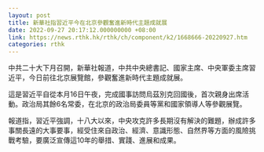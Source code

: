 ```yaml
---
layout: post
title: 新華社指習近平今在北京參觀奮進新時代主題成就展
date: 2022-09-27 20:17:12.000000000 +08:00
link: https://news.rthk.hk/rthk/ch/component/k2/1668666-20220927.htm
categories: rthk
---
```


中共二十大下月召開，新華社報道，中共中央總書記、國家主席、中央軍委主席習近平，今日前往北京展覽館，參觀奮進新時代主題成就展。

這是習近平自從本月16日午夜，完成國事訪問烏茲別克回國後，首次親身出席活動。政治局其餘6名常委，在北京的政治局委員等黨和國家領導人等參觀展覽。

報道指，習近平強調，十八大以來，中央攻克許多長期沒有解決的難題，辦成許多事關長遠的大事要事，經受住來自政治、經濟、意識形態、自然界等方面的風險挑戰考驗，要廣泛宣傳這10年的舉措、實踐、進展和成果。
